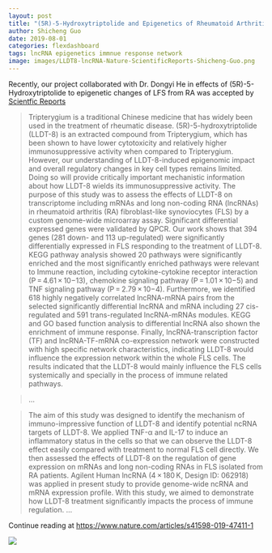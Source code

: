 ```yaml
---
layout: post
title: "(5R)-5-Hydroxytriptolide and Epigenetics of Rheumatoid Arthritis"
author: Shicheng Guo
date: 2019-08-01
categories: flexdashboard
tags: lncRNA epigenetics immnue response network
image: images/LLDT8-lncRNA-Nature-ScientificReports-Shicheng-Guo.png
---
```


Recently, our project collaborated with Dr. Dongyi He in effects of (5R)-5-Hydroxytriptolide to epigenetic changes of LFS from RA was accepted by [Scientfic Reports](https://www.nature.com/articles/s41598-019-47411-1)

> Tripterygium is a traditional Chinese medicine that has widely been used in the treatment of rheumatic disease. (5R)-5-hydroxytriptolide (LLDT-8) is an extracted compound from Tripterygium, which has been shown to have lower cytotoxicity and relatively higher immunosuppressive activity when compared to Tripterygium. However, our understanding of LLDT-8-induced epigenomic impact and overall regulatory changes in key cell types remains limited. Doing so will provide critically important mechanistic information about how LLDT-8 wields its immunosuppressive activity. The purpose of this study was to assess the effects of LLDT-8 on transcriptome including mRNAs and long non-coding RNA (lncRNAs) in rheumatoid arthritis (RA) fibroblast-like synoviocytes (FLS) by a custom genome-wide microarray assay. Significant differential expressed genes were validated by QPCR. Our work shows that 394 genes (281 down- and 113 up-regulated) were significantly differentially expressed in FLS responding to the treatment of LLDT-8. KEGG pathway analysis showed 20 pathways were significantly enriched and the most significantly enriched pathways were relevant to Immune reaction, including cytokine-cytokine receptor interaction (P = 4.61 × 10−13), chemokine signaling pathway (P = 1.01 × 10−5) and TNF signaling pathway (P = 2.79 × 10−4). Furthermore, we identified 618 highly negatively correlated lncRNA-mRNA pairs from the selected significantly differential lncRNA and mRNA including 27 cis-regulated and 591 trans-regulated lncRNA-mRNAs modules. KEGG and GO based function analysis to differential lncRNA also shown the enrichment of immune response. Finally, lncRNA-transcription factor (TF) and lncRNA-TF-mRNA co-expression network were constructed with high specific network characteristics, indicating LLDT-8 would influence the expression network within the whole FLS cells. The results indicated that the LLDT-8 would mainly influence the FLS cells systemically and specially in the process of immune related pathways.

> ...

> The aim of this study was designed to identify the mechanism of immuno-impressive function of LLDT-8 and identify potential ncRNA targets of LLDT-8. We applied TNF-α and IL-17 to induce an inflammatory status in the cells so that we can observe the LLDT-8 effect easily compared with treatment to normal FLS cell directly. We then assessed the effects of LLDT-8 on the regulation of gene expression on mRNAs and long non-coding RNAs in FLS isolated from RA patients. Agilent Human lncRNA (4 × 180 K, Design ID: 062918) was applied in present study to provide genome-wide ncRNA and mRNA expression profile. With this study, we aimed to demonstrate how LLDT-8 treatment significantly impacts the process of immune regulation.
> ...

Continue reading at  https://www.nature.com/articles/s41598-019-47411-1

![](https://media.springernature.com/full/springer-static/image/art%3A10.1038%2Fs41598-019-47411-1/MediaObjects/41598_2019_47411_Fig1_HTML.png)
